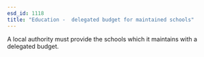 ```yaml
---
esd_id: 1118
title: "Education -  delegated budget for maintained schools"
---
```


A local authority must provide the schools which it maintains with a delegated budget.

